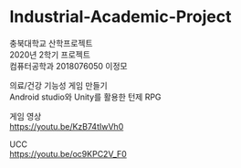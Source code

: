 # Industrial-Academic-Project
충북대학교 산학프로젝트   
2020년 2학기 프로젝트   
컴퓨터공학과 2018076050 이정모

의료/건강 기능성 게임 만들기   
Android studio와 Unity를 활용한 턴제 RPG

게임 영상   
<https://youtu.be/KzB74tIwVh0>

UCC   
<https://youtu.be/oc9KPC2V_F0>
